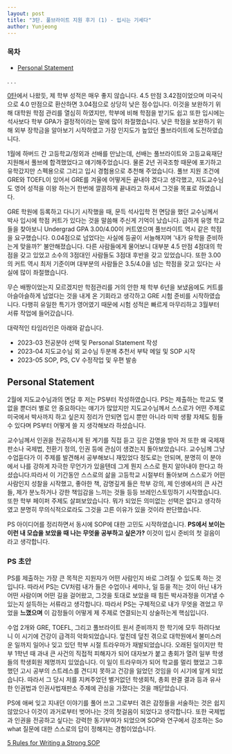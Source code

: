 ```yaml
---
layout: post
title: "3탄. 풀브라이트 지원 후기 (1) - 입시는 기세다"
author: Yunjeong
---
```


### 목차
- [Personal Statement](##-Personal-Statement)

.
.
.

[0탄](https://yunjeongl920.github.io/2024-01-19/lorem-ipsum-post)에서 나왔듯, 제 학부 성적은 매우 좋지 않습니다. 4.5 만점 3.42점이었으며 미국식으로 4.0 만점으로 환산하면 3.04점으로 상당히 낮은 점수입니다. 이것을 보완하기 위해 대학원 학점 관리를 열심히 하였지만, 학부에 비해 학점을 받기도 쉽고 또한 입시에는 석사보다 학부 GPA가 결정적이라는 말에 많이 좌절했습니다. 낮은 학점을 보완하기 위해 외부 장학금을 알아보기 시작하였고 가장 인지도가 높았던 풀브라이트에 도전하였습니다. 

1월에 하버드 간 고등학교/정외과 선배를 만났는데, 선배는 풀브라이트와 고등교육재단 지원해서 풀브에 합격했었다고 얘기해주었습니다. 물론 2년 귀국조항 때문에 포기하고 유학갔지만 스펙용으로 그리고 입시 경험용으로 추천해 주었습니다. 풀브 지원 조건에 GRE와 TOEFL이 있어서 GRE를 겨울에 어떻게든 끝내야 겠다고 생각했고, 지도교수님도 영어 성적을 이왕 하는거 한번에 깔끔하게 끝내라고 하셔서 그것을 목표로 하였습니다. 

GRE 학원에 등록하고 다니기 시작했을 때, 문득 석사입학 전 면담을 했던 교수님께서 박사 입시에 학점 커트가 있다는 것을 말씀해 주신게 기억이 났습니다. 급하게 유명 학교들을 찾아보니 Undergrad GPA 3.00/4.00이 커트였으며 풀브라이트 역시 같은 학점을 요구했습니다. 0.04점으로 넘었다는 사실에 등골이 서늘해지며 '내가 유학을 준비하는게 맞을까?' 불안해졌습니다. 다른 사람들에게 물어보니 대부분 4.5 만점 4점대의 학점을 갖고 있었고 소수의 3점대인 사람들도 3점대 후반을 갖고 있었습니다. 또한 3.00의 커트 역시 최저 기준이며 대부분의 사람들은 3.5/4.0을 넘는 학점을 갖고 있다는 사실에 많이 좌절했습니다. 

무슨 배짱이었는지 모르겠지만 학점관리를 거의 안한 채 학부 6년을 보냈음에도 커트를 아슬아슬하게 넘었다는 것을 내게 온 기회라고 생각하고 GRE 시험 준비를 시작하였습니다. 다행히 유일한 특기가 영어였기 때문에 시험 성적은 빠르게 마무리하고 3월부터 서류 작업에 들어갔습니다. 

대략적인 타임라인은 아래와 같습니다. 
- 2023-03 전공분야 선택 및 Personal Statement 작성
- 2023-04 지도교수님 외 교수님 두분께 추천서 부탁 메일 및 SOP 시작
- 2023-05 SOP, PS, CV 수정작업 및 우편 발송

## Personal Statement

2월에 지도교수님과의 면담 후 저는 PS부터 작성하였습니다. PS는 제출하는 학교도 몇 없을 뿐더러 별로 안 중요하다는 얘기가 많았지만 지도교수님께서 스스로가 어떤 주제로 미국에서 박사까지 하고 싶은지 정리가 안되면 입시 뿐만 아니라 미박 생활 자체도 힘들 수 있다며 PS부터 어떻게 쓸 지 생각해보라 하셨습니다. 

교수님께서 인권을 전공하시게 된 계기를 직접 듣고 깊은 감명을 받아 저 또한 왜 국제재판소나 국제법, 전환기 정의, 인권 등에 관심이 생겼는지 돌아보았습니다. 교수님께 그냥 수업듣다가 이 주제를 발견해서 공부해보니 재밌었다 정도로는 안되며, 분명히 이 분야에서 나를 강하게 자극한 무언가가 있을텐데 그게 뭔지 스스로 뭔지 알아내야 한다고 하셨습니다.따라서 이 기간동안 스스로의 삶을 고등학교 시절부터 돌아보며 스스로가 어떤사람인지 성찰을 시작했고, 좋아한 책, 감명깊게 들은 학부 강의, 제 인생에서의 큰 사건들, 제가 분노하거나 강한 책임감을 느끼는 것들 등등 브레인스토밍하기 시작했습니다. 또한 학부 페이퍼 주제도 살펴보았습니다. 뭐가 되었든 의미없는 선택은 없다고 생각하였고 분명히 무의식적으로라도 그것을 고른 이유가 있을 것이라 판단했습니다. 

PS 아이디어를 정리하면서 동시에 SOP에 대한 고민도 시작하였습니다. **PS에서 보이는 이런 내 모습을 보았을 때 나는 무엇을 공부하고 싶은가?** 이것이 입시 준비의 첫 걸음이라고 생각합니다. 

### PS 초안

PS를 제출하는 가장 큰 목적은 지원자가 어떤 사람인지 바로 그려질 수 있도록 하는 것입니다. 따라서 PS는 CV처럼 내가 들은 수업이나 세미나, 일 등을 적는 것이 아닌 내가 어떤 사람이며 어떤 길을 걸어왔고, 그것을 토대로 보았을 때 힘든 박사과정을 이겨낼 수 있는지 설득하는 서류라고 생각합니다. 따라서 PS는 구체적으로 내가 무엇을 겪었고 무었을 **느꼈으며** 이 감정들이 어떻게 제 주제로 연결되는지 상술하는게 핵심입니다. 

수업 2개와 GRE, TOEFL, 그리고 풀브라이트 원서 준비까지 한 학기에 모두 하려다보니 이 시기에 건강이 급격히 악화되었습니다. 엎친데 덮친 겪으로 대학원에서 불미스러운 일까지 일어나 잊고 있던 학부 시절 트라우마가 재발되었습니다. 오래된 일이지만 학부 1학년 때 과내 큰 사건의 직접적 피해자가 되어 대자보가 붙고 총회가 열려 일부 학생들의 학생회원 제명까지 있었습니다. 이 일이 트라우마가 되어 학교를 멀리 했었고 그후 했던 고시 공부의 스트레스를 견디지 못하고 건강을 잃었던 것임을 이 시기에 알게 되었습니다. 따라서 그 당시 저를 지켜주었던 별거없던 학생회칙, 총회 판결 결과 등과 유사한 인권법과 인권사법재판소 주제에 관심을 가졌다는 것을 깨닫았습니다. 

PS에 애써 잊고 지내던 이야기를 풀어 쓰고 그로부터 겪은 감정들을 서술하는 것은 쉽지 않았으나 이것이 과거로부터 벗어나는 것의 첫걸음이 되었다고 생각합니다. 또한 국제법과 인권을 전공하고 싶다는 강력한 동기부여가 되었으며 SOP와 연구에서 강조하는 So what 질문에 대한 스스로의 답이 정해지는 경험이었습니다. 

[5 Rules for Writing a Strong SOP](images/1.%205%20Rules%20for%20Writing%20a%20Strong%20Statement%20of%20Purpose.pdf)











